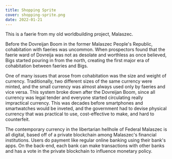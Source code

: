 ```yaml
---
title: Shopping Sprite
cover: shopping-sprite.png
date: 2022-01-21
---
```

This is a faerie from my old worldbuilding project, Malaszec.

Before the Dovreijan Boom in the former Malaszec People's Republic, cohabitation with faeries was uncommon. When prospectors found that the faerie ward of Dovreija was not as desolate and worthless as once believed, Bigs started pouring in from the north, creating the first major era of cohabitation between faeries and Bigs.

One of many issues that arose from cohabitation was the size and weight of currency. Traditionally, two different sizes of the same currency were minted, and the small currency was almost always used only by faeries and vice versa. This system broke down after the Dovreijan Boom, since all currency was legal tender and everyone started circulating really impractical currency. This was decades before smartphones and smartwatches would be inveted, and the government had to devise physical currency that was practical to use, cost-effective to make, and hard to counterfeit.

The contemporary currency in the libertarian hellhole of Federal Malaszec is all digital, based off of a private blockchain among Malaszec's financial institutions. Users do payment like regular online banking using their bank's apps. On the back-end, each bank can make transactions with other banks and has a vote in the private blockchain to influence monetary policy.